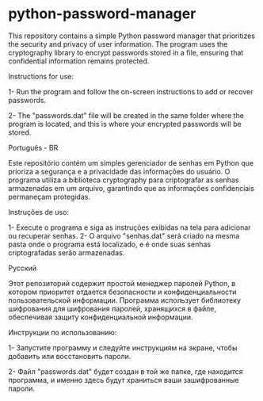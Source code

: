 # python-password-manager
This repository contains a simple Python password manager that prioritizes the security and privacy of user information. The program uses the cryptography library to encrypt passwords stored in a file, ensuring that confidential information remains protected.

Instructions for use:

1- Run the program and follow the on-screen instructions to add or recover passwords.

2- The "passwords.dat" file will be created in the same folder where the program is located, and this is where your encrypted passwords will be stored.


Português - BR 

Este repositório contém um simples gerenciador de senhas em Python que prioriza a segurança e a privacidade das informações do usuário. O programa utiliza a biblioteca cryptography para criptografar as senhas armazenadas em um arquivo, garantindo que as informações confidenciais permaneçam protegidas.

Instruções de uso:

1- Execute o programa e siga as instruções exibidas na tela para adicionar ou recuperar senhas.
2- O arquivo "senhas.dat" será criado na mesma pasta onde o programa está localizado, e é onde suas senhas criptografadas serão armazenadas.

Русский

Этот репозиторий содержит простой менеджер паролей Python, в котором приоритет отдается безопасности и конфиденциальности пользовательской информации. Программа использует библиотеку шифрования для шифрования паролей, хранящихся в файле, обеспечивая защиту конфиденциальной информации.

Инструкции по использованию:

1- Запустите программу и следуйте инструкциям на экране, чтобы добавить или восстановить пароли.

2- Файл "passwords.dat" будет создан в той же папке, где находится программа, и именно здесь будут храниться ваши зашифрованные пароли.
